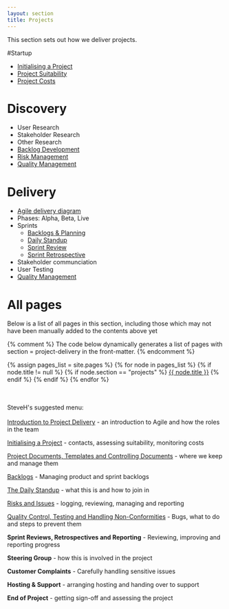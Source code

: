 ```yaml
---
layout: section
title: Projects
---
```


This section sets out how we deliver projects.

#Startup

- [Initialising a Project](/projects/initialising-a-project)
- [Project Suitability](/projects/suitable-project/)
- [Project Costs](/projects/project-costs/)


# Discovery

- User Research
- Stakeholder Research
- Other Research
- [Backlog Development](/projects/delivering-a-project)
- [Risk Management](/projects/issue-and-risk-management)
- [Quality Management](/projects/qualty-testing-non-conformities)


# Delivery

- [Agile delivery diagram](/projects/agile-delivery-diagram)
- Phases: Alpha, Beta, Live
- Sprints
	- [Backlogs & Planning](/projects/backlogs-and-planning)
	- [Daily Standup](/projects/daily-standup)
	- [Sprint Review](/projects/sprint-review)
	- [Sprint Retrospective]()
- Stakeholder communciation
- User Testing
- [Quality Management](/projects/qualty-testing-non-conformities)




# All pages
Below is a list of all pages in this section, including those which may not have been manually added to the contents above yet

{% comment %}
  The code below dynamically generates a list of pages with
  section = project-delivery in the front-matter.
{% endcomment %}

{% assign pages_list = site.pages %}
{% for node in pages_list %}
  {% if node.title != null %}
    {% if node.section == "projects" %}
<a class="section-list" href="{{ node.url }}">{{ node.title }}</a>
    {% endif %}
  {% endif %}
{% endfor %}

<br/><br/>
SteveH's suggested menu:<br/><br/>
<a href="project-delivery-intro">Introduction to Project Delivery</a> - an introduction to Agile and how the roles in the team

<a href="initialising-a-project">Initialising a Project</a> - contacts, assessing suitability, monitoring costs

<a href="qms-controlling-documents-and-records">Project Documents, Templates and Controlling Documents</a> - where we keep and manage them

<a href="delivering-a-project">Backlogs</a> - Managing product and sprint backlogs

<a href="daily-standup">The Daily Standup</a> - what this is and how to join in

<a href="issue-and-risk-management">Risks and Issues</a> - logging, reviewing, managing and reporting

<a href="qualty-testing-non-conformities">Quality Control, Testing and Handling Non-Conformities</a> - Bugs, what to do and steps to prevent them

**Sprint Reviews, Retrospectives and Reporting** - Reviewing, improving and reporting progress

**Steering Group** - how this is involved in the project

**Customer Complaints** - Carefully handling sensitive issues

**Hosting & Support** - arranging hosting and handing over to support

**End of Project** - getting sign-off and assessing the project



